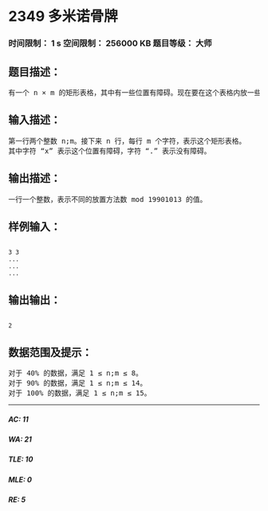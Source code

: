 # 2349 多米诺骨牌   
### 时间限制： 1 s     空间限制： 256000 KB     题目等级： 大师  
## 题目描述：  

<pre>
有一个 n × m 的矩形表格，其中有一些位置有障碍。现在要在这个表格内放一些 1 × 2 或者 2 × 1 的多米诺骨牌，使得任何两个多米诺骨牌没有重叠部分，任何一个骨牌不能放到障碍上。并且满足任何相邻两行之间都有至少一个骨牌横跨，任何相邻两列之间也都至少有一个骨牌横跨。求有多少种不同的放置方法，注意你并不需要放满所有没有障碍的格子。
</pre>
  
  
## 输入描述：  

<pre>
第一行两个整数 n;m。接下来 n 行，每行 m 个字符，表示这个矩形表格。  
其中字符 “x” 表示这个位置有障碍，字符 “.” 表示没有障碍。
</pre>
  
  
## 输出描述：  

<pre>
一行一个整数，表示不同的放置方法数 mod 19901013 的值。
</pre>
  
  
## 样例输入：  

<pre><code>
3 3  
...  
...  
...
</code></pre>
  
  
## 输出输出：  

<pre><code>
2
</code></pre>
  
  
## 数据范围及提示：  

<pre>
对于 40% 的数据，满足 1 ≤ n;m ≤ 8。  
对于 90% 的数据，满足 1 ≤ n;m ≤ 14。  
对于 100% 的数据，满足 1 ≤ n;m ≤ 15。
</pre>
  
  
***  

##### AC: 11  
##### WA: 21  
##### TLE: 10  
##### MLE: 0  
##### RE: 5  
